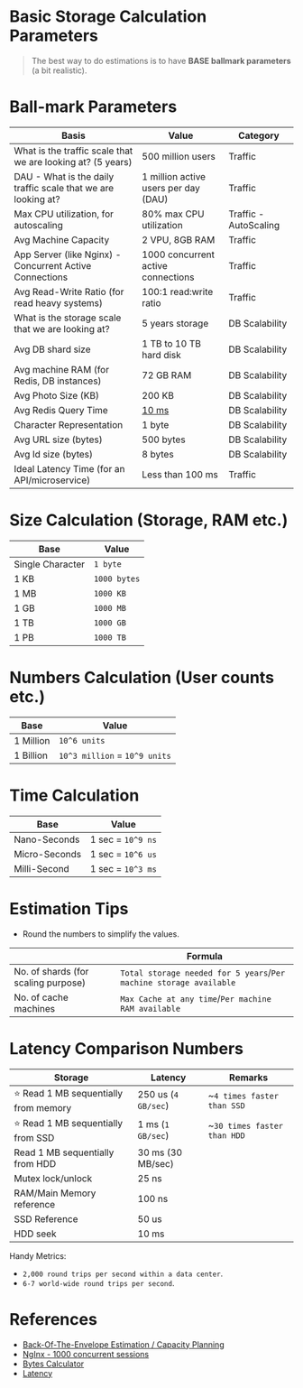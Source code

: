 # Basic Storage Calculation Parameters

> The best way to do estimations is to have **BASE ballmark parameters** (a bit realistic).

# Ball-mark Parameters

| Basis                                                         | Value                                                           | Category              |
|---------------------------------------------------------------|-----------------------------------------------------------------|-----------------------|
| What is the traffic scale that we are looking at? (5 years)   | 500 million users                                               | Traffic               |
| DAU - What is the daily traffic scale that we are looking at? | 1 million active users per day (DAU)                            | Traffic               |
| Max CPU utilization, for autoscaling                          | 80% max CPU utilization                                         | Traffic - AutoScaling |
| Avg Machine Capacity                                          | 2 VPU, 8GB RAM                                                  | Traffic               |
| App Server (like Nginx) - Concurrent Active Connections       | 1000 concurrent active connections                              | Traffic               |
| Avg Read-Write Ratio (for read heavy systems)                 | 100:1 read:write ratio                                          | Traffic               |
| What is the storage scale that we are looking at?             | 5 years storage                                                 | DB Scalability        |
| Avg DB shard size                                             | 1 TB to 10 TB hard disk                                         | DB Scalability        |
| Avg machine RAM (for Redis, DB instances)                     | 72 GB RAM                                                       | DB Scalability        |
| Avg Photo Size (KB)                                           | 200 KB                                                          | DB Scalability        |
| Avg Redis Query Time                                          | [10 ms](https://redis.io/docs/management/optimization/latency/) | DB Scalability        |
| Character Representation                                      | 1 byte                                                          | DB Scalability        |
| Avg URL size (bytes)                                          | 500 bytes                                                       | DB Scalability        |
| Avg Id size (bytes)                                           | 8 bytes                                                         | DB Scalability        |
| Ideal Latency Time (for an API/microservice)                  | Less than 100 ms                                                | Traffic               |

# Size Calculation (Storage, RAM etc.)

| Base             | Value        | 
|------------------|--------------|
| Single Character | `1 byte`     |
| 1 KB             | `1000 bytes` |
| 1 MB             | `1000 KB`    |
| 1 GB             | `1000 MB`    |
| 1 TB             | `1000 GB`    |
| 1 PB             | `1000 TB`    |

# Numbers Calculation (User counts etc.)

| Base      | Value                         | 
|-----------|-------------------------------|
| 1 Million | `10^6 units`                  |
| 1 Billion | `10^3 million` = `10^9 units` |

# Time Calculation

| Base          | Value             | 
|---------------|-------------------|
| Nano-Seconds  | 1 sec = `10^9 ns` |
| Micro-Seconds | 1 sec = `10^6 us` |
| Milli-Second  | 1 sec = `10^3 ms` |

# Estimation Tips
- Round the numbers to simplify the values.

|                                     | Formula                                                            |
|-------------------------------------|--------------------------------------------------------------------|
| No. of shards (for scaling purpose) | `Total storage needed for 5 years`/`Per machine storage available` |
| No. of cache machines               | `Max Cache at any time`/`Per machine RAM available`                |

# Latency Comparison Numbers

| Storage                                   | Latency             | Remarks                     |
|-------------------------------------------|---------------------|-----------------------------|
| :star: Read 1 MB sequentially from memory | 250 us (`4 GB/sec`) | ~`4 times faster than SSD`  |
| :star: Read 1 MB sequentially from SSD    | 1 ms (`1 GB/sec`)   | ~`30 times faster than HDD` |
| Read 1 MB sequentially from HDD           | 30 ms (30 MB/sec)   |                             |
| Mutex lock/unlock                         | 25 ns               |                             |
| RAM/Main Memory reference                 | 100 ns              |                             |
| SSD Reference                             | 50 us               |                             |
| HDD seek                                  | 10 ms               |                             |

Handy Metrics:
- `2,000 round trips per second within a data center`.
- `6-7 world-wide round trips per second`.

# References
- [Back-Of-The-Envelope Estimation / Capacity Planning](https://www.youtube.com/watch?v=UC5xf8FbdJc)
- [NgInx - 1000 concurrent sessions](https://www.linode.com/community/questions/22200/nodebalancers-are-supposed-to-handle-10000-maximum-concurrent-connections)
- [Bytes Calculator](https://mothereff.in/byte-counter)
- [Latency](https://github.com/donnemartin/system-design-primer#latency-numbers-every-programmer-should-know)
